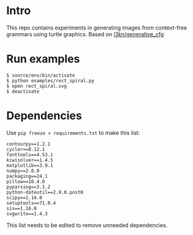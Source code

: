 

# Intro

This repo contains experiments in generating images from context-free grammars using turtle graphics.  Based on [l3kn/generative_cfg](https://github.com/l3kn/generative_cfg/tree/master?tab=readme-ov-file)


# Run examples

```
$ source/env/bin/activate
$ python examples/rect_spiral.py
$ open rect_spiral.svg
$ deactivate
```

# Dependencies

Use `pip freeze > requirements.txt` to make this list:

```
contourpy==1.2.1
cycler==0.12.1
fonttools==4.53.1
kiwisolver==1.4.5
matplotlib==3.9.1
numpy==2.0.0
packaging==24.1
pillow==10.4.0
pyparsing==3.1.2
python-dateutil==2.9.0.post0
scipy==1.14.0
setuptools==71.0.4
six==1.16.0
svgwrite==1.4.3
```

This list needs to be edited to remove unneeded dependencies.

